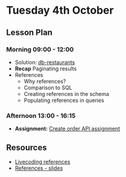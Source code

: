 # Tuesday 4th October

## Lesson Plan

### Morning 09:00 - 12:00

+ Solution: [db-restaurants](https://github.com/FrancoSpeziali/db-restaurants-solution)
+ **Recap** Paginating results
+ References
    + Why references?
    + Comparison to SQL
    + Creating references in the schema
    + Populating references in queries

### Afternoon 13:00 - 16:15

+ **Assignment:** [Create order API assignment](https://github.com/GillesDCI/references-crud-assignment)

## Resources

- [Livecoding references](https://github.com/FbW-WD21-E11/livecoding-references)
- [References - slides](references.md)